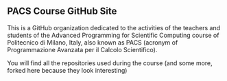 ## PACS Course GitHub Site
This is a GitHub organization dedicated to the activities of the teachers and students of the Advanced Programming for Scientific Computing course of Politecnico di Milano, Italy, also known as PACS 
(acronym of Programmazione Avanzata per il Calcolo Scientifico).

You will find all the repositories used during the course (and some more, forked here because they look interesting)

